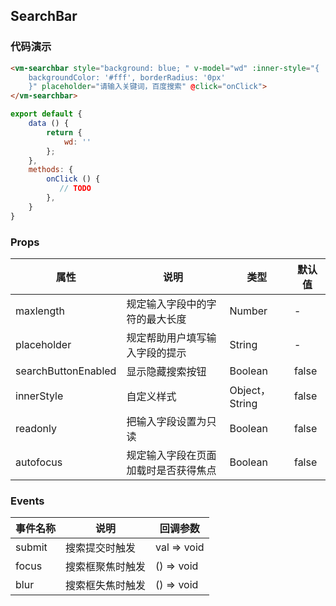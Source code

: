 ## SearchBar

### 代码演示

```html
<vm-searchbar style="background: blue; " v-model="wd" :inner-style="{
    backgroundColor: '#fff', borderRadius: '0px'
    }" placeholder="请输入关键词，百度搜索" @click="onClick">
</vm-searchbar>
```  

```js
export default {
    data () {
        return {
            wd: ''
        };
    },
    methods: {
        onClick () {
           // TODO
        },
    }
}
```  

### Props
属性 | 说明 | 类型 | 默认值
-----|-----|-------|------
maxlength | 规定输入字段中的字符的最大长度 | Number | -
placeholder | 规定帮助用户填写输入字段的提示 | String | -
searchButtonEnabled | 显示隐藏搜索按钮 | Boolean | false
innerStyle | 自定义样式 | Object，String | false
readonly | 把输入字段设置为只读 | Boolean | false
autofocus | 规定输入字段在页面加载时是否获得焦点 | Boolean | false

### Events
事件名称|说明|回调参数
---|----|----
submit | 搜索提交时触发 | val => void
focus | 搜索框聚焦时触发 | () => void
blur | 搜索框失焦时触发 | () => void